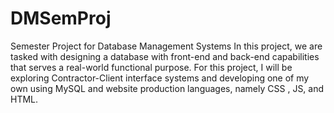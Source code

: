 # DMSemProj
Semester Project for Database Management Systems
In this project, we are tasked with designing a database with front-end and back-end capabilities that serves a real-world functional purpose. For this project, I will be exploring Contractor-Client interface systems and developing one of my own using MySQL and website production languages, namely CSS , JS, and HTML.
